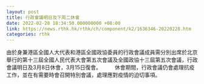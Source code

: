 ```yaml
---
layout: post
title: 行政會議明日及下周二休會
date: 2022-02-28 18:34:50.000000000 +08:00
link: https://news.rthk.hk/rthk/ch/component/k2/1636346-20220228.htm
categories: rthk
---
```


由於身兼港區全國人大代表和港區全國政協委員的行政會議成員需分別出席於北京舉行的第十三屆全國人民代表大會第五次會議及全國政協十三屆第五次會議，行政會議明日及3月8日休會，3月15日復會。
　　 
休會期間，行政會議仍會處理抗疫工作，並在有需要時會召開特別會議，處理應對疫情的迫切事項。
